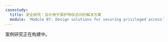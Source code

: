 ```yaml
---
casestudy:
  title: 安全研究：设计用于保护特权访问的解决方案
  module: 'Module 07: Design solutions for securing privileged access'
---
```


案例研究正在构建中。
